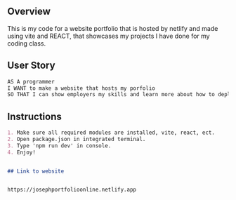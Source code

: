 ## Overview
This is my code for a website portfolio that is hosted by netlify and made using vite and REACT, that showcases my projects I have done for my coding class.
## User Story

```md
AS A programmer
I WANT to make a website that hosts my porfolio
SO THAT I can show employers my skills and learn more about how to deploy applications to a live server
```
## Instructions
```md
1. Make sure all required modules are installed, vite, react, ect.
2. Open package.json in integrated terminal.
3. Type 'npm run dev' in console.
4. Enjoy!


## Link to website


https://josephportfolioonline.netlify.app
```

